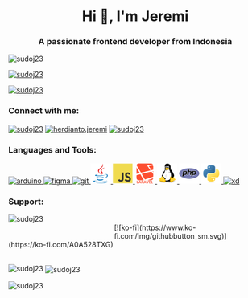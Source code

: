 <h1 align="center">Hi 👋, I'm Jeremi</h1>
<h3 align="center">A passionate frontend developer from Indonesia</h3>

<p align="left"> <img src="https://komarev.com/ghpvc/?username=sudoj23&label=Profile%20views&color=0e75b6&style=flat" alt="sudoj23" /> </p>

<p align="left"> <a href="https://github.com/ryo-ma/github-profile-trophy"><img src="https://github-profile-trophy.vercel.app/?username=sudoj23" alt="sudoj23" /></a> </p>

<p align="left"> <a href="https://twitter.com/sudoj23" target="blank"><img src="https://img.shields.io/twitter/follow/sudoj23?logo=twitter&style=for-the-badge" alt="sudoj23" /></a> </p>

<h3 align="left">Connect with me:</h3>
<p align="left">
<a href="https://twitter.com/sudoj23" target="blank"><img align="center" src="https://cdn.jsdelivr.net/npm/simple-icons@3.0.1/icons/twitter.svg" alt="sudoj23" height="30" width="40" /></a>
<a href="https://linkedin.com/in/herdianto.jeremi" target="blank"><img align="center" src="https://cdn.jsdelivr.net/npm/simple-icons@3.0.1/icons/linkedin.svg" alt="herdianto.jeremi" height="30" width="40" /></a>
<a href="https://instagram.com/sudoj23" target="blank"><img align="center" src="https://cdn.jsdelivr.net/npm/simple-icons@3.0.1/icons/instagram.svg" alt="sudoj23" height="30" width="40" /></a>
</p>

<h3 align="left">Languages and Tools:</h3>
<p align="left"> <a href="https://www.arduino.cc/" target="_blank"> <img src="https://cdn.worldvectorlogo.com/logos/arduino-1.svg" alt="arduino" width="40" height="40"/> </a> <a href="https://www.figma.com/" target="_blank"> <img src="https://www.vectorlogo.zone/logos/figma/figma-icon.svg" alt="figma" width="40" height="40"/> </a> <a href="https://git-scm.com/" target="_blank"> <img src="https://www.vectorlogo.zone/logos/git-scm/git-scm-icon.svg" alt="git" width="40" height="40"/> </a> <a href="https://www.java.com" target="_blank"> <img src="https://raw.githubusercontent.com/devicons/devicon/master/icons/java/java-original.svg" alt="java" width="40" height="40"/> </a> <a href="https://developer.mozilla.org/en-US/docs/Web/JavaScript" target="_blank"> <img src="https://raw.githubusercontent.com/devicons/devicon/master/icons/javascript/javascript-original.svg" alt="javascript" width="40" height="40"/> </a> <a href="https://laravel.com/" target="_blank"> <img src="https://raw.githubusercontent.com/devicons/devicon/master/icons/laravel/laravel-plain-wordmark.svg" alt="laravel" width="40" height="40"/> </a> <a href="https://www.linux.org/" target="_blank"> <img src="https://raw.githubusercontent.com/devicons/devicon/master/icons/linux/linux-original.svg" alt="linux" width="40" height="40"/> </a> <a href="https://www.php.net" target="_blank"> <img src="https://raw.githubusercontent.com/devicons/devicon/master/icons/php/php-original.svg" alt="php" width="40" height="40"/> </a> <a href="https://www.python.org" target="_blank"> <img src="https://raw.githubusercontent.com/devicons/devicon/master/icons/python/python-original.svg" alt="python" width="40" height="40"/> </a> <a href="https://www.adobe.com/products/xd.html" target="_blank"> <img src="https://cdn.worldvectorlogo.com/logos/adobe-xd.svg" alt="xd" width="40" height="40"/> </a> </p>

<h3 align="left">Support:</h3>
<p><a href="https://www.buymeacoffee.com/sudoj23"> <img align="left" src="https://cdn.buymeacoffee.com/buttons/v2/default-yellow.png" height="50" width="210" alt="sudoj23" /></a></p><br>
[![ko-fi](https://www.ko-fi.com/img/githubbutton_sm.svg)](https://ko-fi.com/A0A528TXG)<br>
<br>
<p><img align="left" src="https://github-readme-stats.vercel.app/api/top-langs?username=sudoj23&show_icons=true&locale=en&layout=compact" alt="sudoj23" /></p>

<p>&nbsp;<img align="center" src="https://github-readme-stats.vercel.app/api?username=sudoj23&show_icons=true&locale=en" alt="sudoj23" /></p>

<p><img align="center" src="https://github-readme-streak-stats.herokuapp.com/?user=sudoj23&" alt="sudoj23" /></p>
